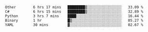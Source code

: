 <!--START_SECTION:waka-->

```txt
Other        6 hrs 17 mins   ████████▒░░░░░░░░░░░░░░░░   33.09 %
C#           6 hrs 15 mins   ████████▒░░░░░░░░░░░░░░░░   32.89 %
Python       3 hrs 7 mins    ████░░░░░░░░░░░░░░░░░░░░░   16.44 %
Binary       1 hr            █▒░░░░░░░░░░░░░░░░░░░░░░░   05.27 %
YAML         30 mins         ▓░░░░░░░░░░░░░░░░░░░░░░░░   02.67 %
```

<!--END_SECTION:waka-->
